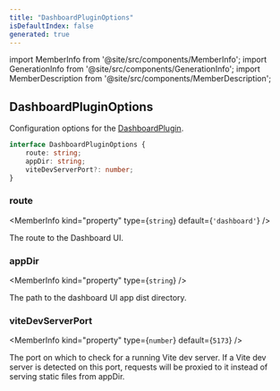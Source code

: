 ```yaml
---
title: "DashboardPluginOptions"
isDefaultIndex: false
generated: true
---
```

<!-- This file was generated from the Vendure source. Do not modify. Instead, re-run the "docs:build" script -->
import MemberInfo from '@site/src/components/MemberInfo';
import GenerationInfo from '@site/src/components/GenerationInfo';
import MemberDescription from '@site/src/components/MemberDescription';


## DashboardPluginOptions

<GenerationInfo sourceFile="packages/dashboard/plugin/dashboard.plugin.ts" sourceLine="29" packageName="@vendure/dashboard" />

Configuration options for the <a href='/reference/core-plugins/dashboard-plugin/#dashboardplugin'>DashboardPlugin</a>.

```ts title="Signature"
interface DashboardPluginOptions {
    route: string;
    appDir: string;
    viteDevServerPort?: number;
}
```

<div className="members-wrapper">

### route

<MemberInfo kind="property" type={`string`} default={`'dashboard'`}   />

The route to the Dashboard UI.
### appDir

<MemberInfo kind="property" type={`string`}   />

The path to the dashboard UI app dist directory.
### viteDevServerPort

<MemberInfo kind="property" type={`number`} default={`5173`}   />

The port on which to check for a running Vite dev server.
If a Vite dev server is detected on this port, requests will be proxied to it
instead of serving static files from appDir.


</div>
